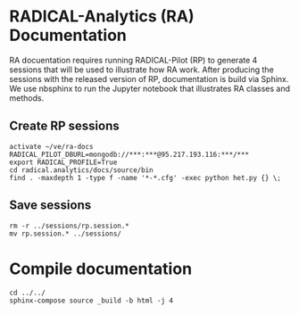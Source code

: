 # RADICAL-Analytics (RA) Documentation

RA docuentation requires running RADICAL-Pilot (RP) to generate 4 sessions that will be used to illustrate how RA work. After producing the sessions with the released version of RP, documentation is build via Sphinx. We use nbsphinx to run the Jupyter notebook that illustrates RA classes and methods.

## Create RP sessions

```
activate ~/ve/ra-docs
RADICAL_PILOT_DBURL=mongodb://***:***@95.217.193.116:***/***
export RADICAL_PROFILE=True
cd radical.analytics/docs/source/bin
find . -maxdepth 1 -type f -name '*-*.cfg' -exec python het.py {} \;
```

## Save sessions

```
rm -r ../sessions/rp.session.*
mv rp.session.* ../sessions/
```

# Compile documentation

```
cd ../../
sphinx-compose source _build -b html -j 4
```
